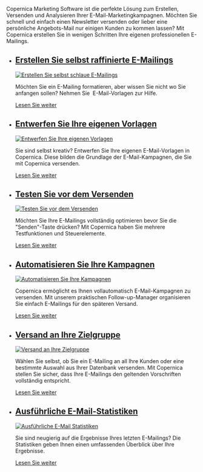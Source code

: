 Copernica Marketing Software ist die perfekte Lösung zum Erstellen,
Versenden und Analysieren Ihrer E-Mail-Marketingkampagnen. Möchten Sie
schnell und einfach einen Newsletter versenden oder lieber eine
persönliche Angebots-Mail nur einigen Kunden zu kommen lassen? Mit
Copernica erstellen Sie in wenigen Schritten Ihre eigenen
professionellen E-Mailings.

-   [Erstellen Sie selbst raffinierte E-Mailings](./create-clever-emailings.md "Erstellen Sie selbst schlaue E-Mailings")
    ---------------------------------------------------------------------------------------------------------------------------------------------------------------

    [![Erstellen Sie selbst schlaue
    E-Mailings](../images/de-emailings-01-thumb.png "Erstellen Sie selbst schlaue E-Mailings")](./create-clever-emailings.md)

    Möchten Sie ein E-Mailing formatieren, aber wissen Sie nicht wo Sie
    anfangen sollen? Nehmen Sie  E-Mail-Vorlagen zur Hilfe.

    [Lesen Sie
    weiter](./create-clever-emailings.md "Erstellen Sie selbst schlaue E-Mailings")

-   [Entwerfen Sie Ihre eigenen Vorlagen](http://www.copernica.com/de/funktionen/e-mailings/entwerfen-sie-ihre-eigenen-vorlagen "Entwerfen Sie Ihre eigenen Vorlagen")
    ------------------------------------------------------------------------------------------------------------------------------------------------------------------

    [![Entwerfen Sie Ihre eigenen
    Vorlagen](../images/de-emailings-02-thumb.png "Entwerfen Sie Ihre eigenen Vorlagen")](http://www.copernica.com/de/funktionen/e-mailings/entwerfen-sie-ihre-eigenen-vorlagen)

    Sie sind selbst kreativ? Entwerfen Sie Ihre eigenen E-Mail-Vorlagen
    in Copernica. Diese bilden die Grundlage der E-Mail-Kampagnen, die
    Sie mit Copernica versenden.

    [Lesen Sie
    weiter](http://www.copernica.com/de/funktionen/e-mailings/entwerfen-sie-ihre-eigenen-vorlagen "Entwerfen Sie Ihre eigenen Vorlagen")

-   [Testen Sie vor dem Versenden](http://www.copernica.com/de/funktionen/e-mailings/testen-sie-vor-dem-versenden "Testen Sie vor dem Versenden")
    ---------------------------------------------------------------------------------------------------------------------------------------------

    [![Testen Sie vor dem
    Versenden](../images/de-emailings-03-thumb.png "Testen Sie vor dem Versenden")](http://www.copernica.com/de/funktionen/e-mailings/testen-sie-vor-dem-versenden)

    Möchten Sie Ihre E-Mailings vollständig optimieren bevor Sie die
    "Senden"-Taste drücken? Mit Copernica haben Sie mehrere
    Testfunktionen und Steuerelemente.

    [Lesen Sie
    weiter](http://www.copernica.com/de/funktionen/e-mailings/testen-sie-vor-dem-versenden "Testen Sie vor dem Versenden")

-   [Automatisieren Sie Ihre Kampagnen](http://www.copernica.com/de/funktionen/e-mailings/automatisieren-sie-ihre-kampagnen "Automatisieren Sie Ihre Kampagnen")
    ------------------------------------------------------------------------------------------------------------------------------------------------------------

    [![Automatisieren Sie Ihre
    Kampagnen](../images/de-emailings-04-thumb.png "Automatisieren Sie Ihre Kampagnen")](http://www.copernica.com/de/funktionen/e-mailings/automatisieren-sie-ihre-kampagnen)

    Copernica ermöglicht es Ihnen vollautomatisch E-Mail-Kampagnen zu
    versenden. Mit unserem praktischen Follow-up-Manager organisieren
    Sie einfach E-Mailings für den späteren Versand.

    [Lesen Sie
    weiter](http://www.copernica.com/de/funktionen/e-mailings/automatisieren-sie-ihre-kampagnen "Automatisieren Sie Ihre Kampagnen")

-   [Versand an Ihre Zielgruppe](http://www.copernica.com/de/funktionen/e-mailings/e-mailings-versenden "Versand an Ihre Zielgruppe")
    ---------------------------------------------------------------------------------------------------------------------------------

    [![Versand an Ihre
    Zielgruppe](../images/de-emailings-05-thumb.png "Versand an Ihre Zielgruppe")](http://www.copernica.com/de/funktionen/e-mailings/e-mailings-versenden)

    Wählen Sie selbst, ob Sie ein E-Mailing an all Ihre Kunden oder eine
    bestimmte Auswahl aus Ihrer Datenbank versenden. Mit Copernica
    stellen Sie sicher, dass Ihre E-Mailings den geltenden Vorschriften
    vollständig entspricht.

    [Lesen Sie
    weiter](http://www.copernica.com/de/funktionen/e-mailings/e-mailings-versenden "Versand an Ihre Zielgruppe")

-   [Ausführliche E-Mail-Statistiken](http://www.copernica.com/de/funktionen/e-mailings/ausfuhrliche-e-mail-statistiken "Ausführliche E-Mail Statistiken")
    ------------------------------------------------------------------------------------------------------------------------------------------------------

    [![Ausführliche E-Mail
    Statistiken](../images/de-emailings-06-thumb.png "Ausführliche E-Mail Statistiken")](http://www.copernica.com/de/funktionen/e-mailings/ausfuhrliche-e-mail-statistiken)

    Sie sind neugierig auf die Ergebnisse Ihres letzten E-Mailings? Die
    Statistiken geben Ihnen einen umfassenden Überblick über Ihre
    Ergebnisse.

    [Lesen Sie
    weiter](http://www.copernica.com/de/funktionen/e-mailings/ausfuhrliche-e-mail-statistiken "Ausführliche E-Mail Statistiken")


